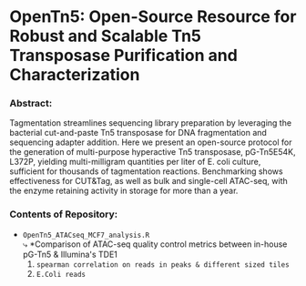 # OpenTn5: Open-Source Resource for Robust and Scalable Tn5 Transposase Purification and Characterization
### Abstract: 
Tagmentation streamlines sequencing library preparation by leveraging the bacterial cut-and-paste Tn5 transposase for DNA fragmentation and sequencing adapter addition. Here we present an open-source protocol for the generation of multi-purpose hyperactive Tn5 transposase, pG-Tn5E54K, L372P, yielding multi-milligram quantities per liter of E. coli culture, sufficient for thousands of tagmentation reactions. Benchmarking shows effectiveness for CUT&Tag, as well as bulk and single-cell ATAC-seq, with the enzyme retaining activity in storage for more than a year.
### Contents of Repository:
- `OpenTn5_ATACseq_MCF7_analysis.R`  
  ⤷ *Comparison of ATAC-seq quality control metrics between in-house pG-Tn5 & Illumina's TDE1
  1. `spearman correlation on reads in peaks & different sized tiles`
  2. `E.Coli reads`
